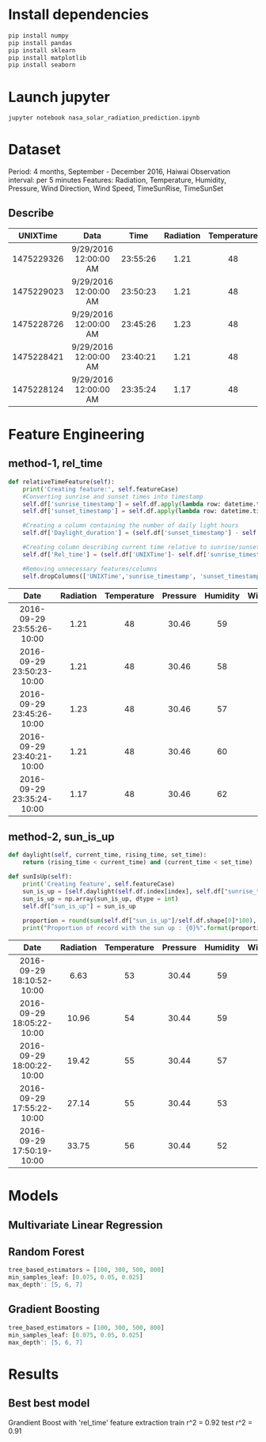 # Install dependencies

```python
pip install numpy
pip install pandas
pip install sklearn
pip install matplotlib
pip install seaborn
```

# Launch jupyter
```python
jupyter notebook nasa_solar_radiation_prediction.ipynb
```

# Dataset

Period: 4 months, September - December 2016, Haiwai
Observation interval: per 5 minutes
Features: Radiation, Temperature, Humidity, Pressure, Wind Direction, Wind Speed, TimeSunRise, TimeSunSet

## Describe
| UNIXTime | Data | Time | Radiation | Temperature | Pressure | Humidity | WindDirection(Degrees) | Speed | TimeSunRise | TimeSunSet |
| :---: | :---: | :---: | :---: | :---: | :---: | :---: | :---: | :---: | :---: | :---: |
| 1475229326 | 9/29/2016 12:00:00 AM | 23:55:26 |   1.21 |       48 |             30.46 |      59 |         177.39 |  5.62 |   06:13:00 |  18:13:00 |
| 1475229023 | 9/29/2016 12:00:00 AM |  23:50:23 |   1.21 |       48 |             30.46 |      58 |         176.78 | 3.37 |   06:13:00 |       18:13:00 |
| 1475228726 | 9/29/2016 12:00:00 AM |  23:45:26 |   1.23 |       48 |             30.46 |      57 |         158.75 | 3.37 |   06:13:00 |       18:13:00 |
| 1475228421 | 9/29/2016 12:00:00 AM |  23:40:21 |   1.21 |       48 |             30.46 |      60 |         137.71 | 3.37 |   06:13:00 |       18:13:00 |
| 1475228124 | 9/29/2016 12:00:00 AM |  23:35:24 |   1.17 |       48 |             30.46 |      62 |         104.95 | 5.62 |   06:13:00 |       18:13:00 |



# Feature Engineering

## method-1, rel_time
```python
def relativeTimeFeature(self):
    print('Creating feature:', self.featureCase)
    #Converting sunrise and sunset times into timestamp
    self.df['sunrise_timestamp'] = self.df.apply(lambda row: datetime.timestamp(row['sunrise_time']), axis = 1)
    self.df['sunset_timestamp'] = self.df.apply(lambda row: datetime.timestamp(row['sunset_time']), axis = 1)

    #Creating a column containing the number of daily light hours
    self.df['Daylight_duration'] = (self.df['sunset_timestamp'] - self.df['sunrise_timestamp'])/60/60

    #Creating column describing current time relative to sunrise/sunset
    self.df['Rel_time'] = (self.df['UNIXTime']- self.df['sunrise_timestamp'])/(self.df['sunset_timestamp']-self.df['sunrise_timestamp'])

    #Removing unnecessary features/columns
    self.dropColumns(['UNIXTime','sunrise_timestamp', 'sunset_timestamp', 'sunset_time', 'sunrise_time'])
```
| Date | Radiation | Temperature | Pressure | Humidity | WindDirection(Degrees) | Speed | Daylight_duration | Rel_time |
| :---: | :---: | :---: | :---: | :---: | :---: | :---: | :---: | :---: |							
|2016-09-29 23:55:26-10:00|	1.21|	48|	30.46|	59|	177.39|	5.62|	12.0|	1.475602|
|2016-09-29 23:50:23-10:00|	1.21|	48|	30.46|	58|	176.78|	3.37|	12.0|	1.468588|
|2016-09-29 23:45:26-10:00|	1.23|	48|	30.46|	57|	158.75|	3.37|	12.0|	1.461713|
|2016-09-29 23:40:21-10:00|	1.21|	48|	30.46|	60|	137.71|	3.37|	12.0|	1.454653|
|2016-09-29 23:35:24-10:00|	1.17|	48|	30.46|	62|	104.95|	5.62|	12.0|	1.447778|


## method-2, sun_is_up
```python
def daylight(self, current_time, rising_time, set_time):
    return (rising_time < current_time) and (current_time < set_time)

def sunIsUp(self):
    print('Creating feature', self.featureCase)
    sun_is_up = [self.daylight(self.df.index[index], self.df["sunrise_time"][index], self.df["sunset_time"][index]) for index in range(self.df.shape[0])]
    sun_is_up = np.array(sun_is_up, dtype = int)
    self.df["sun_is_up"] = sun_is_up
    
    proportion = round(sum(self.df["sun_is_up"]/self.df.shape[0]*100), 2)
    print("Proportion of record with the sun up : {0}%".format(proportion))
```
| Date | Radiation | Temperature | Pressure | Humidity | WindDirection(Degrees) | Speed | sun_is_up |
| :---: | :---: | :---: | :---: | :---: | :---: | :---: | :---: |						
|2016-09-29 18:10:52-10:00|	6.63|	53|	30.44|	59|	118.82|	5.62|	1|
|2016-09-29 18:05:22-10:00|	10.96|	54|	30.44|	59|	154.16|	4.50|	1|
|2016-09-29 18:00:22-10:00|	19.42|	55|	30.44|	57|	58.42|	6.75|	1|
|2016-09-29 17:55:22-10:00|	27.14|	55|	30.44|	53|	47.86|	4.50|	1|
|2016-09-29 17:50:19-10:00|	33.75|	56|	30.44|	52|	74.56|	2.25|	1|


# Models

## Multivariate Linear Regression
## Random Forest
```python
tree_based_estimators = [100, 300, 500, 800]
min_samples_leaf: [0.075, 0.05, 0.025]
max_depth': [5, 6, 7]
```
## Gradient Boosting
```python
tree_based_estimators = [100, 300, 500, 800]
min_samples_leaf: [0.075, 0.05, 0.025]
max_depth': [5, 6, 7]
```
# Results
## Best best model
Grandient Boost with 'rel_time' feature extraction
train r^2 = 0.92
test r^2 = 0.91
